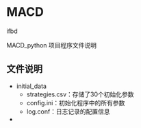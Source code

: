 # MACD
ifbd

MACD_python 项目程序文件说明
## 文件说明
* initial_data
  + strategies.csv：存储了30个初始化参数
  + config.ini：初始化程序中的所有参数
  + log.conf：日志记录的配置信息
* 
